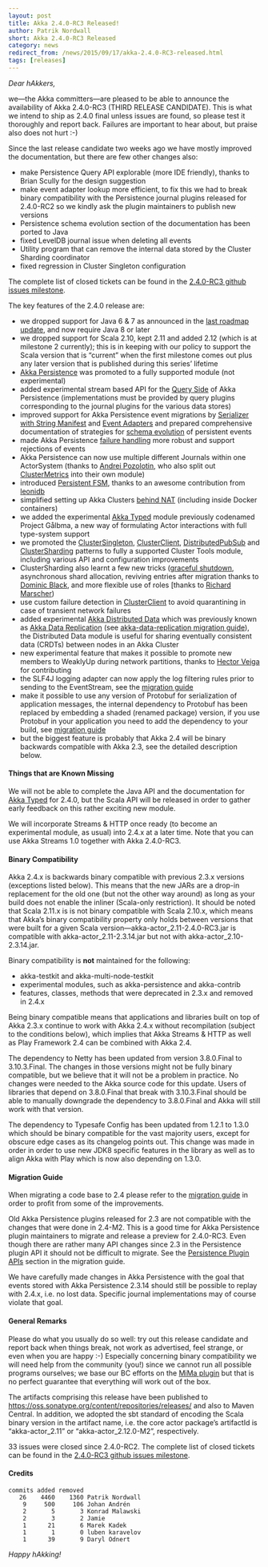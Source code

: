 ```yaml
---
layout: post
title: Akka 2.4.0-RC3 Released!
author: Patrik Nordwall
short: Akka 2.4.0-RC3 Released
category: news
redirect_from: /news/2015/09/17/akka-2.4.0-RC3-released.html
tags: [releases]
---
```


*Dear hAkkers,*

we—the Akka committers—are pleased to be able to announce the availability of Akka 2.4.0-RC3 (THIRD RELEASE CANDIDATE). This is what we intend to ship as 2.4.0 final unless issues are found, so please test it thoroughly and report back. Failures are important to hear about, but praise also does not hurt :-)

Since the last release candidate two weeks ago we have mostly improved the documentation, but there are few other changes also:

* make Persistence Query API explorable (more IDE friendly), thanks to Brian Scully for the design suggestion
* make event adapter lookup more efficient, to fix this we had to break binary compatibility with the Persistence journal plugins released for 2.4.0-RC2 so we kindly ask the plugin maintainers to publish new versions
* Persistence schema evolution section of the documentation has been ported to Java
* fixed LevelDB journal issue when deleting all events
* Utility program that can remove the internal data stored by the Cluster Sharding coordinator
* fixed regression in Cluster Singleton configuration

The complete list of closed tickets can be found in the [2.4.0-RC3 github issues milestone](https://github.com/akka/akka/issues?q=milestone%3A2.4.0-RC3).

The key features of the 2.4.0 release are:

* we dropped support for Java 6 & 7 as announced in the [last roadmap update](http://www.typesafe.com/blog/akka-roadmap-update-dec-2014), and now require Java 8 or later
* we dropped support for Scala 2.10, kept 2.11 and added 2.12 (which is at milestone 2 currently); this is in keeping with our policy to support the Scala version that is “current” when the first milestone comes out plus any later version that is published during this series’ lifetime
* [Akka Persistence](https://doc.akka.io/docs/akka/2.4/scala/persistence.html) was promoted to a fully supported module (not experimental)
* added experimental stream based API for the [Query Side](https://doc.akka.io/docs/akka/2.4/scala/persistence-query.html) of Akka Persistence (implementations must be provided by query plugins corresponding to the journal plugins for the various data stores)
* improved support for Akka Persistence event migrations by [Serializer with String Manifest](https://doc.akka.io/docs/akka/2.4/scala/serialization.html#Serializer_with_String_Manifest) and [Event Adapters](https://doc.akka.io/docs/akka/2.4/scala/persistence.html#Event_Adapters) and prepared comprehensive documentation of strategies for [schema evolution](https://doc.akka.io/docs/akka/2.4/scala/persistence-schema-evolution.html) of persistent events
* made Akka Persistence [failure handling](https://doc.akka.io/docs/akka/2.4/scala/persistence.html#Failures) more robust and support rejections of events
* Akka Persistence can now use multiple different Journals within one ActorSystem (thanks to [Andrei Pozolotin](https://github.com/Andrei-Pozolotin), who also split out [ClusterMetrics](https://doc.akka.io/docs/akka/2.4/scala/cluster-metrics.html) into their own module)
* introduced [Persistent FSM](https://doc.akka.io/docs/akka/2.4/scala/persistence.html#Persistent_FSM), thanks to an awesome contribution from [leonidb](https://github.com/leonidb) 
* simplified setting up Akka Clusters [behind NAT](https://doc.akka.io/docs/akka/2.4/additional/faq.html#Why_are_replies_not_received_from_a_remote_actor_) (including inside Docker containers)
* we added the experimental [Akka Typed](https://doc.akka.io/docs/akka/2.4/scala/typed.html) module previously codenamed Project Gålbma, a new way of formulating Actor interactions with full type-system support
* we promoted the [ClusterSingleton](https://doc.akka.io/docs/akka/2.4/scala/cluster-singleton.html), [ClusterClient](https://doc.akka.io/docs/akka/2.4/scala/cluster-client.html), [DistributedPubSub](https://doc.akka.io/docs/akka/2.4/scala/distributed-pub-sub.html) and [ClusterSharding](https://doc.akka.io/docs/akka/2.4/scala/cluster-sharding.html) patterns to fully a supported Cluster Tools module, including various API and configuration improvements
* ClusterSharding also learnt a few new tricks ([graceful shutdown](https://doc.akka.io/docs/akka/2.4/scala/cluster-sharding.html#Graceful_Shutdown), asynchronous shard allocation, reviving entries after migration thanks to [Dominic Black](https://github.com/DomBlack), and more flexible use of roles [thanks to [Richard Marscher](https://github.com/rmarsch))
* use custom failure detection in [ClusterClient](https://doc.akka.io/docs/akka/2.4/scala/cluster-client.html) to avoid quarantining in case of transient network failures
* added experimental [Akka Distributed Data](https://doc.akka.io/docs/akka/2.4/scala/distributed-data.html) which was previously known as [Akka Data Replication](https://github.com/patriknw/akka-data-replication) (see [akka-data-replication migration guide](https://github.com/patriknw/akka-data-replication)), the Distributed Data module is useful for sharing eventually consistent data (CRDTs) between nodes in an Akka Cluster
* new experimental feature that makes it possible to promote new members to WeaklyUp during network partitions, thanks to [Hector Veiga](https://github.com/hveiga) for contributing
* the SLF4J logging adapter can now apply the log filtering rules prior to sending to the EventStream, see the [migration guide](https://doc.akka.io/docs/akka/2.4/project/migration-guide-2.3.x-2.4.x.html#Slf4j_logging_filter)
* make it possible to use any version of Protobuf for serialization of application messages, the internal dependency to Protobuf has been replaced by embedding a shaded (renamed package) version, if you use Protobuf in your application you need to add the dependency to your build, see [migration guide](https://doc.akka.io/docs/akka/2.4/project/migration-guide-2.3.x-2.4.x.html#Protobuf_Dependency)
* but the biggest feature is probably that Akka 2.4 will be binary backwards compatible with Akka 2.3, see the detailed description below.



#### Things that are Known Missing ####

We will not be able to complete the Java API and the documentation for [Akka Typed](https://doc.akka.io/docs/akka/2.4/scala/typed.html) for 2.4.0, but the Scala API will be released in order to gather early feedback on this rather exciting new module.

We will incorporate Streams & HTTP once ready (to become an experimental module, as usual) into 2.4.x at a later time. Note that you can use Akka Streams 1.0 together with Akka 2.4.0-RC3.

#### Binary Compatibility ####

Akka 2.4.x is backwards binary compatible with previous 2.3.x versions (exceptions listed below). This means that the new JARs are a drop-in replacement for the old one (but not the other way around) as long as your build does not enable the inliner (Scala-only restriction). It should be noted that Scala 2.11.x is is not binary compatible with Scala 2.10.x, which means that Akka’s binary compatibility property only holds between versions that were built for a given Scala version—akka-actor_2.11-2.4.0-RC3.jar is compatible with akka-actor_2.11-2.3.14.jar but not with akka-actor_2.10-2.3.14.jar.

Binary compatibility is **not** maintained for the following:

* akka-testkit and akka-multi-node-testkit
* experimental modules, such as akka-persistence and akka-contrib
* features, classes, methods that were deprecated in 2.3.x and removed in 2.4.x

Being binary compatible means that applications and libraries built on top of Akka 2.3.x continue to work with Akka 2.4.x without recompilation (subject to the conditions below), which implies that Akka Streams & HTTP as well as Play Framework 2.4 can be combined with Akka 2.4.

The dependency to Netty has been updated from version 3.8.0.Final to 3.10.3.Final. The changes in those versions might not be fully binary compatible, but we believe that it will not be a problem in practice. No changes were needed to the Akka source code for this update. Users of libraries that depend on 3.8.0.Final that break with 3.10.3.Final should be able to manually downgrade the dependency to 3.8.0.Final and Akka will still work with that version.

The dependency to Typesafe Config has been updated from 1.2.1 to 1.3.0 which should be binary compatible for the vast majority users, except for obscure edge cases as its changelog points out. This change was made in order in order to use new JDK8 specific features in the library as well as to align Akka with Play which is now also depending on 1.3.0.

#### Migration Guide ####

When migrating a code base to 2.4 please refer to the [migration guide](https://doc.akka.io/docs/akka/2.4/project/migration-guide-2.3.x-2.4.x.html) in order to profit from some of the improvements.

Old Akka Persistence plugins released for 2.3 are not compatible with the changes that were done in 2.4-M2. This is a good time for Akka Persistence plugin maintainers to migrate and release a preview for 2.4.0-RC3. Even though there are rather many API changes since 2.3 in the Persistence plugin API it should not be difficult to migrate. See the [Persistence Plugin APIs](https://doc.akka.io/docs/akka/2.4/project/migration-guide-2.3.x-2.4.x.html#Persistence_Plugin_APIs) section in the migration guide.

We have carefully made changes in Akka Persistence with the goal that events stored with Akka Persistence 2.3.14 should still be possible to replay with 2.4.x, i.e. no lost data. Specific journal implementations may of course violate that goal.

#### General Remarks ####

Please do what you usually do so well: try out this release candidate and report back when things break, not work as advertised, feel strange, or even when you are happy :-) Especially concerning binary compatibility we will need help from the community (you!) since we cannot run all possible programs ourselves; we base our BC efforts on the [MiMa plugin](https://github.com/typesafehub/migration-manager) but that is no perfect guarantee that everything will work out of the box.

The artifacts comprising this release have been published to https://oss.sonatype.org/content/repositories/releases/ and also to Maven Central. In addition, we adopted the sbt standard of encoding the Scala binary version in the artifact name, i.e. the core actor package’s artifactId is “akka-actor_2.11” or “akka-actor_2.12.0-M2”, respectively.

33 issues were closed since 2.4.0-RC2. The complete list of closed tickets can be found in the [2.4.0-RC3 github issues milestone](https://github.com/akka/akka/issues?q=milestone%3A2.4.0-RC3).

#### Credits ####

    commits added removed
       26    4460    1360 Patrik Nordwall
        9     500     106 Johan Andrén
        2       5       3 Konrad Malawski
        2       3       2 Jamie
        1      21       6 Marek Kadek
        1       1       0 luben karavelov
        1      39       9 Daryl Odnert

*Happy hAkking!*
